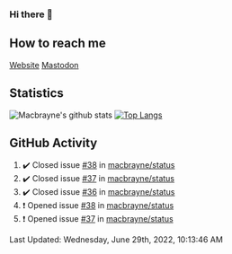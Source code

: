 ### Hi there 👋
## How to reach me
[Website](https://macbrayne.de)
[Mastodon](https://norden.social/@florentin)
<!--
Missing: Email
-->
## Statistics
![Macbrayne's github stats](https://github-readme-stats.vercel.app/api?username=macbrayne&count_private=true&show_icons=true&hide_rank=true&custom_title=macbrayne's%20GitHub%20Stats)
[![Top Langs](https://github-readme-stats.vercel.app/api/top-langs/?username=macbrayne&exclude_repo=liftron&layout=compact)](https://github.com/anuraghazra/github-readme-stats)
## GitHub Activity

<!--RECENT_ACTIVITY:start-->
1. ✔️ Closed issue [#38](https://github.com/macbrayne/status/issues/38) in [macbrayne/status](https://github.com/macbrayne/status)
2. ✔️ Closed issue [#37](https://github.com/macbrayne/status/issues/37) in [macbrayne/status](https://github.com/macbrayne/status)
3. ✔️ Closed issue [#36](https://github.com/macbrayne/status/issues/36) in [macbrayne/status](https://github.com/macbrayne/status)
4. ❗️ Opened issue [#38](https://github.com/macbrayne/status/issues/38) in [macbrayne/status](https://github.com/macbrayne/status)
5. ❗️ Opened issue [#37](https://github.com/macbrayne/status/issues/37) in [macbrayne/status](https://github.com/macbrayne/status)
<!--RECENT_ACTIVITY:end-->

<!--RECENT_ACTIVITY:last_update-->
Last Updated: Wednesday, June 29th, 2022, 10:13:46 AM
<!--RECENT_ACTIVITY:last_update_end-->


<!--
**macbrayne/macbrayne** is a ✨ _special_ ✨ repository because its `README.md` (this file) appears on your GitHub profile.

Here are some ideas to get you started:

- 🔭 I’m currently working on ...
- 🌱 I’m currently learning ...
- 👯 I’m looking to collaborate on ...
- 🤔 I’m looking for help with ...
- 💬 Ask me about ...
- 📫 How to reach me: ...
- 😄 Pronouns: ...
- ⚡ Fun fact: ...
-->
